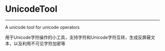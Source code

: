 # UnicodeTool
----
A unicode tool for unicode operators

用于Unicode字符操作的小工具，支持字符和Unicode字符互转，生成反屏蔽文本，以及利用不可见字符加密等
